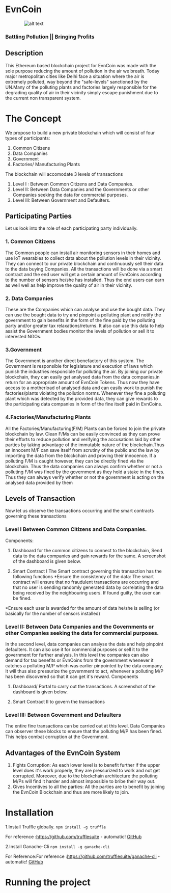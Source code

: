 # EvnCoin 
 
&nbsp;&nbsp;&nbsp;&nbsp;&nbsp;&nbsp;&nbsp;&nbsp;&nbsp;&nbsp;&nbsp;&nbsp;&nbsp;&nbsp;<space><space><space><space> ![alt text](https://media.giphy.com/media/l4FGC3dPGy2VJJsIw/giphy.gif "Logo Title Text 1")

### Battling Pollution || Bringing Profits


## Description
This Ethereum based blockchain project for EvnCoin was made with the sole purpose reducing the amount of pollution in the air we breath. Today major metropolitan cities like Delhi face a situation where the air is extremely polluted, way beyond the "safe-levels" sanctioned by the UN.Many of the polluting plants and factories largely responsible for the degrading quality of air in their vicinity simply escape punishment due to the current non transparent system.

# The Concept

We propose to build a new private blockchain which will consist of four types of participants:

1. Common Citizens
2. Data Companies
3. Government
4. Factories/ Manufacturing Plants

The blockchain will accomodate 3 levels of transactions

1. Level I : Between Common Citizens and Data Companies.
2. Level II: Between Data Companies and the Governments or other Companies seeking the data for commercial purposes.
3. Level III: Between Government and Defaulters.

## Participating Parties
Let us look into the role of each participating party individually.

### 1. Common Citizens
The Common people can install air monitoring sensors in their homes and use IoT wearables to collect data about the pollution levels in their vicinity.
They can connect to our private blockchain and continuously sell their data to the data buying Companies. All the transactions will be done via a smart contract and the end user will get a certain amount of EvnCoins according to the number of sensors he/she has installed. Thus the end users can earn as well well as help improve the quality of air in their vicinity.

### 2. Data Companies
These are the Companies which can analyse and use the bought data. They can use the bought data to try and pinpoint a polluting plant and notify the government to gain benefits in the form of the fine paid by the polluting party and/or greater tax relaxations/returns. It also can use this data to help assist the Government bodies monitor the levels of pollution or sell it to interested NGOs.

### 3.Government
The Government is another direct benefactory of this system. The Government is responsible for legislature and execution of laws which punish the industries responsible for polluting the air. By joining our private blockchain, they can easily get analysed data from the data companies,in return for an appropriate amount of EvnCoin Tokens. Thus now they have access to a motherload of analysed data and can easily work to punish the factories/plants violating the pollution norms. Whenever they fine a polluting plant which was detected by the provided data, they can give rewards to the participating data companies in form of the fine itself paid in EvnCoins.

### 4.Factories/Manufacturing Plants
All the Factories/Manufacturing(F/M) Plants can be forced to join the private blockchain by law. Clean F/Ms can be easily convinced as they can prove their efforts to reduce pollution and verifying the accusations laid by other parties by taking advantage of the immutable nature of the blockchain.Thus an innocent M/F can save itself from scrutiny of the public and the law by importing the data from the blockchain and proving their innocence. 
If a polluting F/M is caught however, they can be directly fined via the blockchain. Thus the data companies can always confirm whether or not a polluting F/M was fined by the government as they hold a stake in the fines. Thus they can always verify whether or not the government is acting on the analysed data provided by them

## Levels of Transaction

Now let us observe the transactions occurring and the smart contracts governing these transactions

### Level I  Between Common Citizens and Data Companies.
<space> Components:
 1. Dashboard for the common citizens to connect to the blockchain, Send data to the data companies and gain rewards for the same.
 A screenshot of the dashboard is given below.

2. Smart Contract I
 The Smart contract governing this transaction has the following functions
  *Ensure the consistency of the data: The smart contract will ensure that no fraudulent transactions are occurring and that no user is sending randomly generated data by correlating the data being received by the neighbouring users. If found guilty, the user can be fined.
  
  *Ensure each user is awarded for the amount of data he/she is selling (or basically for the number of sensors installed) 
 
 ### Level II: Between Data Companies and the Governments or other Companies seeking the data for commercial purposes.
In the second level, data companies can analyse the data and help pinpoint defaulters. It can also use it for commercial purposes or sell it to the government for further analysis. In this level the companies can also demand for tax benefits or EvnCoins from the government whenever it catches a polluting M/P which was earlier pinpointed by the data company. It will thus also pressurize the government to act, whenever a polluting M/P has been discovered so that it can get it's reward.
Components
1. Dashboard/ Portal to carry out the transactions. 
   <space> A screenshot of the dashboard is given below.
   
2. Smart Contract II to govern the transactions

### Level III: Between Government and Defaulters
The entire fine transactions can be carried out at this level. Data Companies can observer these blocks to ensure that the polluting M/P has been fined. This helps combat corruption at the Government.

## Advantages of the EvnCoin System
1. Fights Corruption: As each lower level is to benefit further if the upper level does it's work properly, they are pressurized to work and not get corrupted. Moreover, due to the blockchain architecture the polluting M/Ps will find it harder and almost impossible to bribe their way out.
2. Gives Incentives to all the parties: All the parties are to benefit by joining the EvnCoin Blockchain and thus are more likely to join.

# Installation
1.Install Truffle globally.
`npm install -g truffle`

For reference :https://github.com/trufflesuite - automatic!
[GitHub](https://github.com/trufflesuite)

2.Install Ganache-Cli
`npm install -g ganache-cli`

For Reference:For reference :https://github.com/trufflesuite/ganache-cli - automatic!
[GitHub](https://github.com/trufflesuite/ganache-cli)

# Running the project




